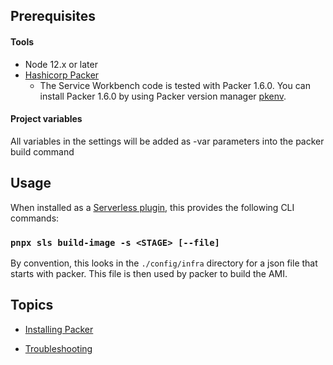 ## Prerequisites

#### Tools

- Node 12.x or later
- [Hashicorp Packer](https://www.packer.io/)
    - The Service Workbench code is tested with Packer 1.6.0. You can install Packer 1.6.0 by using Packer version manager [pkenv](https://github.com/iamhsa/pkenv).

#### Project variables

All variables in the settings will be added as -var parameters into the packer build command

## Usage

When installed as a [Serverless plugin](https://serverless.com/framework/docs/providers/aws/guide/plugins/), this provides the following CLI commands:

### `pnpx sls build-image -s <STAGE> [--file]`

By convention, this looks in the `./config/infra` directory for a json file that starts with packer. This file is then used by packer to build the AMI.

## Topics

- [Installing Packer](https://github.com/iamhsa/pkenv)

- [Troubleshooting](https://learn.hashicorp.com/tutorials/packer/getting-started-install#troubleshooting)

